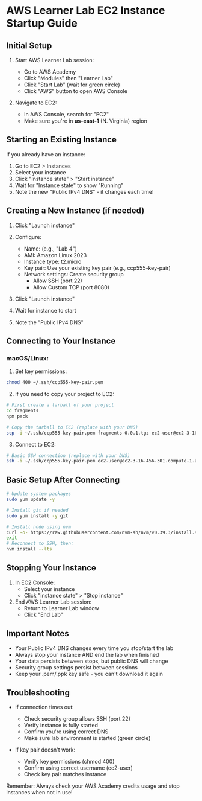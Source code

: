 # AWS Learner Lab EC2 Instance Startup Guide

## Initial Setup

1. Start AWS Learner Lab session:

   - Go to AWS Academy
   - Click "Modules" then "Learner Lab"
   - Click "Start Lab" (wait for green circle)
   - Click "AWS" button to open AWS Console

2. Navigate to EC2:
   - In AWS Console, search for "EC2"
   - Make sure you're in **us-east-1** (N. Virginia) region

## Starting an Existing Instance

If you already have an instance:

1. Go to EC2 > Instances
2. Select your instance
3. Click "Instance state" > "Start instance"
4. Wait for "Instance state" to show "Running"
5. Note the new "Public IPv4 DNS" - it changes each time!

## Creating a New Instance (if needed)

1. Click "Launch instance"
2. Configure:

   - Name: (e.g., "Lab 4")
   - AMI: Amazon Linux 2023
   - Instance type: t2.micro
   - Key pair: Use your existing key pair (e.g., ccp555-key-pair)
   - Network settings: Create security group
     - Allow SSH (port 22)
     - Allow Custom TCP (port 8080)

3. Click "Launch instance"
4. Wait for instance to start
5. Note the "Public IPv4 DNS"

## Connecting to Your Instance

### macOS/Linux:

1. Set key permissions:

```bash
chmod 400 ~/.ssh/ccp555-key-pair.pem
```

2. If you need to copy your project to EC2:

```bash
# First create a tarball of your project
cd fragments
npm pack

# Copy the tarball to EC2 (replace with your DNS)
scp -i ~/.ssh/ccp555-key-pair.pem fragments-0.0.1.tgz ec2-user@ec2-3-16-456-301.compute-1.amazonaws.com:
```

3. Connect to EC2:

```bash
# Basic SSH connection (replace with your DNS)
ssh -i ~/.ssh/ccp555-key-pair.pem ec2-user@ec2-3-16-456-301.compute-1.amazonaws.com
```

## Basic Setup After Connecting

```bash
# Update system packages
sudo yum update -y

# Install git if needed
sudo yum install -y git

# Install node using nvm
curl -o- https://raw.githubusercontent.com/nvm-sh/nvm/v0.39.3/install.sh | bash
exit
# Reconnect to SSH, then:
nvm install --lts
```

## Stopping Your Instance

1. In EC2 Console:
   - Select your instance
   - Click "Instance state" > "Stop instance"
2. End AWS Learner Lab session:
   - Return to Learner Lab window
   - Click "End Lab"

## Important Notes

- Your Public IPv4 DNS changes every time you stop/start the lab
- Always stop your instance AND end the lab when finished
- Your data persists between stops, but public DNS will change
- Security group settings persist between sessions
- Keep your .pem/.ppk key safe - you can't download it again

## Troubleshooting

- If connection times out:

  - Check security group allows SSH (port 22)
  - Verify instance is fully started
  - Confirm you're using correct DNS
  - Make sure lab environment is started (green circle)

- If key pair doesn't work:
  - Verify key permissions (chmod 400)
  - Confirm using correct username (ec2-user)
  - Check key pair matches instance

Remember: Always check your AWS Academy credits usage and stop instances when not in use!
